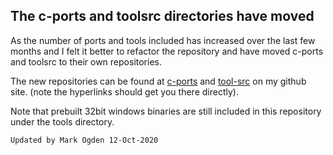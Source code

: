 ## The c-ports and toolsrc directories have moved

As the number of ports and tools included has increased over the last few months and I felt it better to refactor the repository and have moved c-ports and toolsrc to their own repositories.

The new repositories can be found at  [c-ports](https://github.com/ogdenpm/c-ports) and [tool-src](https://github.com/ogdenpm/tool-src) on my github site. (note the hyperlinks should get you there directly).

Note that prebuilt 32bit windows binaries are still included in this repository under the tools directory.

```
Updated by Mark Ogden 12-Oct-2020
```

